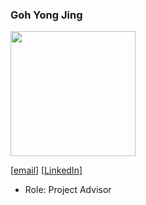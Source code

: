 ### Goh Yong Jing

<img src="images/johndoe.png" width="200px">

[[email](e0693145@u.nus.edu)]
[[LinkedIn](https://www.linkedin.com/in/yong-jing-goh-948605219/)]

- Role: Project Advisor
